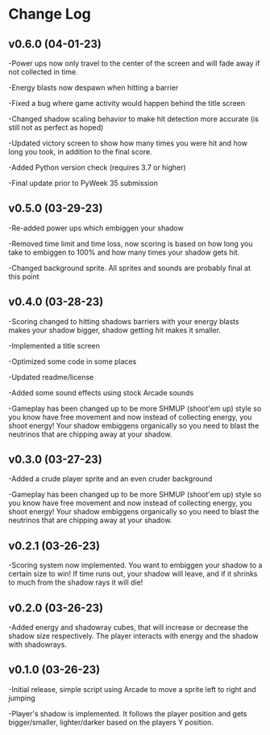 # Change Log

## v0.6.0 (04-01-23)
-Power ups now only travel to the center of the screen and will fade away if not collected in time.

-Energy blasts now despawn when hitting a barrier

-Fixed a bug where game activity would happen behind the title screen

-Changed shadow scaling behavior to make hit detection more accurate (is still not as perfect as hoped)

-Updated victory screen to show how many times you were hit and how long you took, in addition to the final score.

-Added Python version check (requires 3.7 or higher)

-Final update prior to PyWeek 35 submission

## v0.5.0 (03-29-23)
-Re-added power ups which embiggen your shadow

-Removed time limit and time loss, now scoring is based on how long you take to embiggen to 100% and how many times your shadow gets hit.

-Changed background sprite. All sprites and sounds are probably final at this point

## v0.4.0 (03-28-23)
-Scoring changed to hitting shadows barriers with your energy blasts makes your shadow bigger, shadow getting hit makes it smaller.

-Implemented a title screen

-Optimized some code in some places

-Updated readme/license

-Added some sound effects using stock Arcade sounds

-Gameplay has been changed up to be more SHMUP (shoot'em up) style so you know have free movement and now instead of collecting energy, you shoot energy! Your shadow embiggens organically so you need to blast the neutrinos that are chipping away at your shadow.

## v0.3.0 (03-27-23)
-Added a crude player sprite and an even cruder background

-Gameplay has been changed up to be more SHMUP (shoot'em up) style so you know have free movement and now instead of collecting energy, you shoot energy! Your shadow embiggens organically so you need to blast the neutrinos that are chipping away at your shadow.

## v0.2.1 (03-26-23)
-Scoring system now implemented. You want to embiggen your shadow to a certain size to win! If time runs out, your shadow will leave, and if it shrinks to much from the shadow rays it will die!

## v0.2.0 (03-26-23)
-Added energy and shadowray cubes, that will increase or decrease the shadow size respectively. The player interacts with energy and the shadow with shadowrays.

## v0.1.0 (03-26-23)
-Initial release, simple script using Arcade to move a sprite left to right and jumping

-Player's shadow is implemented. It follows the player position and gets bigger/smaller, lighter/darker based on the players Y position.
